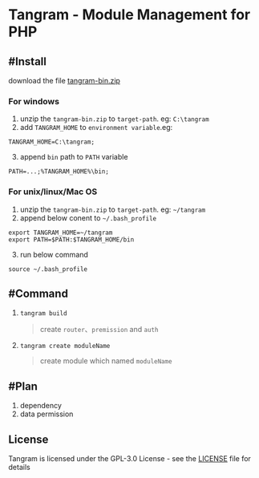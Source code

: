 Tangram - Module Management for PHP
========================================
## #Install
download the file [tangram-bin.zip](https://github.com/nxlib/tangram/releases/download/v3.0.0/tangram.zip)
### For windows
1. unzip the `tangram-bin.zip` to `target-path`. eg: `C:\tangram`
2. add `TANGRAM_HOME` to `environment variable`.eg:
```
TANGRAM_HOME=C:\tangram;
```
3. append `bin` path to `PATH` variable
```
PATH=...;%TANGRAM_HOME%\bin;
```

### For unix/linux/Mac OS
1. unzip the `tangram-bin.zip` to `target-path`. eg: `~/tangram`
2. append below conent to `~/.bash_profile`
```
export TANGRAM_HOME=~/tangram
export PATH=$PATH:$TANGRAM_HOME/bin
```
3. run below command
```
source ~/.bash_profile
```

## #Command
1. `tangram build`
    > create `router`、`premission` and `auth`

2. `tangram create moduleName`
    > create module which named `moduleName`

## #Plan
1. dependency
2. data permission

License
-------

Tangram is licensed under the GPL-3.0 License - see the [LICENSE](LICENSE) file for details
